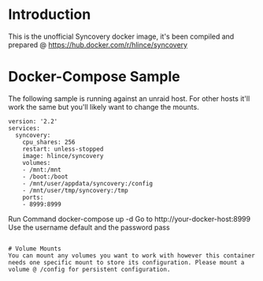 # Introduction
This is the unofficial Syncovery docker image, it's been compiled and prepared @ https://hub.docker.com/r/hlince/syncovery

# Docker-Compose Sample
The following sample is running against an unraid host. For other hosts it'll work the same but you'll likely want to change the mounts.

```
version: '2.2'
services:
  syncovery:
    cpu_shares: 256
    restart: unless-stopped
    image: hlince/syncovery
    volumes:
    - /mnt:/mnt
    - /boot:/boot
    - /mnt/user/appdata/syncovery:/config
    - /mnt/user/tmp/syncovery:/tmp
    ports:
    - 8999:8999
```
Run Command docker-compose up -d
Go to http://your-docker-host:8999
Use the username default and the password pass
```

# Volume Mounts
You can mount any volumes you want to work with however this container needs one specific mount to store its configuration. Please mount a volume @ /config for persistent configuration. 
